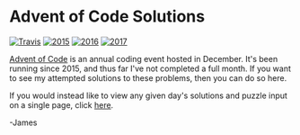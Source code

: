 # Advent of Code Solutions
[![Travis](https://img.shields.io/travis/JamesMCo/Advent-Of-Code/master.svg)](https://travis-ci.org/JamesMCo/Advent-Of-Code) [![2015](https://img.shields.io/badge/2015-10/25-orange.svg)](https://mrjamesco.uk/Advent-Of-Code#2015) [![2016](https://img.shields.io/badge/2016-14/25-orange.svg)](https://mrjamesco.uk/Advent-Of-Code#2016) [![2017](https://img.shields.io/badge/2017-19/19-yellow.svg)](https://mrjamesco.uk/Advent-Of-Code#2017)

[Advent of Code](http://adventofcode.com) is an annual coding event hosted in December. It's been running since 2015, and thus far I've not completed a full month. If you want to see my attempted solutions to these problems, then you can do so here.

If you would instead like to view any given day's solutions and puzzle input on a single page, click [here](https://mrjamesco.uk/Advent-Of-Code).

-James
